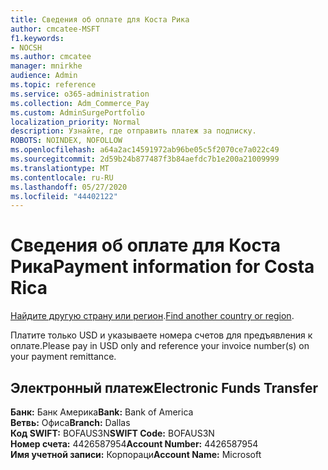 ```yaml
---
title: Сведения об оплате для Коста Рика
author: cmcatee-MSFT
f1.keywords:
- NOCSH
ms.author: cmcatee
manager: mnirkhe
audience: Admin
ms.topic: reference
ms.service: o365-administration
ms.collection: Adm_Commerce_Pay
ms.custom: AdminSurgePortfolio
localization_priority: Normal
description: Узнайте, где отправить платеж за подписку.
ROBOTS: NOINDEX, NOFOLLOW
ms.openlocfilehash: a64a2ac14591972ab96be05c5f2070ce7a022c49
ms.sourcegitcommit: 2d59b24b877487f3b84aefdc7b1e200a21009999
ms.translationtype: MT
ms.contentlocale: ru-RU
ms.lasthandoff: 05/27/2020
ms.locfileid: "44402122"
---
```

# <a name="payment-information-for-costa-rica"></a><span data-ttu-id="b3ce6-103">Сведения об оплате для Коста Рика</span><span class="sxs-lookup"><span data-stu-id="b3ce6-103">Payment information for Costa Rica</span></span>

<span data-ttu-id="b3ce6-104">[Найдите другую страну или регион](../billing-and-payments/pay-for-your-subscription.md).</span><span class="sxs-lookup"><span data-stu-id="b3ce6-104">[Find another country or region](../billing-and-payments/pay-for-your-subscription.md).</span></span>

<span data-ttu-id="b3ce6-105">Платите только USD и указываете номера счетов для предъявления к оплате.</span><span class="sxs-lookup"><span data-stu-id="b3ce6-105">Please pay in USD only and reference your invoice number(s) on your payment remittance.</span></span>

## <a name="electronic-funds-transfer"></a><span data-ttu-id="b3ce6-106">Электронный платеж</span><span class="sxs-lookup"><span data-stu-id="b3ce6-106">Electronic Funds Transfer</span></span>

<span data-ttu-id="b3ce6-107">**Банк:** Банк Америка</span><span class="sxs-lookup"><span data-stu-id="b3ce6-107">**Bank:** Bank of America</span></span>  
<span data-ttu-id="b3ce6-108">**Ветвь:** Офиса</span><span class="sxs-lookup"><span data-stu-id="b3ce6-108">**Branch:** Dallas</span></span>  
<span data-ttu-id="b3ce6-109">**Код SWIFT:** BOFAUS3N</span><span class="sxs-lookup"><span data-stu-id="b3ce6-109">**SWIFT Code:** BOFAUS3N</span></span>  
<span data-ttu-id="b3ce6-110">**Номер счета:** 4426587954</span><span class="sxs-lookup"><span data-stu-id="b3ce6-110">**Account Number:** 4426587954</span></span>  
<span data-ttu-id="b3ce6-111">**Имя учетной записи:** Корпораци</span><span class="sxs-lookup"><span data-stu-id="b3ce6-111">**Account Name:** Microsoft</span></span>  